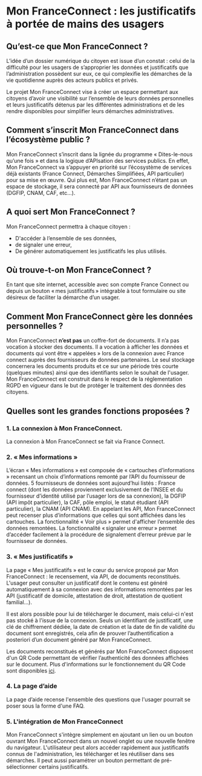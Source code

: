 # Mon FranceConnect : les justificatifs à portée de mains des usagers

## Qu’est-ce que Mon FranceConnect ?
L’idée d’un dossier numérique du citoyen est issue d’un constat : celui de la difficulté pour les usagers de s’approprier les données et justificatifs que l’administration possèdent sur eux, ce qui complexifie les démarches de la vie quotidienne auprès des acteurs publics et privés.

Le projet Mon FranceConnect vise à créer un espace permettant aux citoyens d’avoir une visibilité sur l’ensemble de leurs données personnelles et leurs justificatifs détenus par les différentes administrations et de les rendre disponibles pour simplifier leurs démarches administratives.

## Comment s’inscrit Mon FranceConnect dans l’écosystème public ?
Mon FranceConnect s’inscrit dans la lignée du programme « Dites-le-nous qu’une fois » et dans la logique d’APIsation des services publics. En effet, Mon FranceConnect va s’appuyer en priorité sur l’écosystème de services déjà existants (France Connect, Démarches Simplifiées, API particulier) pour sa mise en œuvre. Qui plus est, Mon FranceConnect n’étant pas un espace de stockage, il sera connecté par API aux fournisseurs de données (DGFIP, CNAM, CAF, etc…).

## A quoi sert Mon FranceConnect ?
Mon FranceConnect permettra à chaque citoyen :
* D'accéder à l’ensemble de ses données,
* de signaler une erreur,
* De générer automatiquement les justificatifs les plus utilisés. 

## Où trouve-t-on Mon FranceConnect ?
En tant que site internet, accessible avec son compte France Connect ou depuis un bouton « mes justificatifs » intégrable à tout formulaire ou site désireux de faciliter la démarche d’un usager.

## Comment Mon FranceConnect gère les données personnelles ?
Mon FranceConnect **n’est pas** un coffre-fort de documents. Il n’a pas vocation à stocker des documents. Il a vocation à afficher les données et documents qui vont être « appelées » lors de la connexion avec France connect auprès des fournisseurs de données partenaires. Le seul stockage concernera les documents produits et ce sur une période très courte (quelques minutes) ainsi que des identifiants selon le souhait de l'usager. Mon FranceConnect est construit dans le respect de la réglementation RGPD en vigueur dans le but de protéger le traitement des données des citoyens.

## Quelles sont les grandes fonctions proposées ?

### 1. La connexion à Mon FranceConnect. 
La connexion à Mon FranceConnect se fait via France Connect. 

### 2. « Mes informations »
L’écran « Mes informations » est composée de « cartouches d’informations » recensant un choix d’informations remonté par l’API du fournisseur de données. 
5 fournisseurs de données sont aujourd’hui listés : France connect (dont les données proviennent exclusivement de l’INSEE et du fournisseur d’identité utilisé par l’usager lors de sa connexion), la DGFIP (API impôt particulier), la CAF, pôle emploi, le statut étudiant (API particulier), la CNAM (API CNAM). En appelant les API, Mon FranceConnect peut recenser plus d’informations que celles qui sont affichées dans les cartouches. La fonctionnalité « Voir plus » permet d'afficher l’ensemble des données remontées. La fonctionnalité « signaler une erreur » permet d’accéder facilement à la procédure de signalement d’erreur prévue par le fournisseur de données.  

### 3. « Mes justificatifs »
La page « Mes justificatifs » est le cœur du service proposé par Mon FranceConnect : le recensement, via API, de documents reconstitués. 
L'usager peut consulter un justificatif dont le contenu est généré automatiquement à sa connexion avec des informations remontées par les API (justificatif de domicile, attestation de droit, attestation de quotient familial...).

Il est alors possible pour lui de télécharger le document, mais celui-ci n'est pas stocké à l'issue de la connexion. Seuls un identifiant de justificatif, une clé de chiffrement dédiée, la date de création et la date de fin de validité du document sont enregistrés, cela afin de prouver l’authentification a posteriori d’un document généré par Mon FranceConnect. 

Les documents reconstitués et générés par Mon FranceConnect disposent d'un QR Code permettant de vérifier l’authenticité des données affichées sur le document. 
Plus d'informations sur le fonctionnement du QR Code sont disponibles [ici](Fonctionnement_QRCode.md). 

### 4. La page d’aide
La page d’aide recense l'ensemble des questions que l'usager pourrait se poser sous la forme d'une FAQ.

### 5. L'intégration de Mon FranceConnect
Mon FranceConnect s'intègre simplement en ajoutant un lien ou un bouton ouvrant Mon FranceConnect dans un nouvel onglet ou une nouvelle fenêtre du navigateur.
L'utilisateur peut alors accéder rapidement aux justificatifs connus de l'administration, les télécharger et les réutiliser dans ses démarches. Il peut aussi paramétrer un bouton permettant de pré-sélectionner certains justificatifs.

